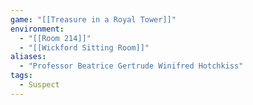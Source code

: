```yaml
---
game: "[[Treasure in a Royal Tower]]"
environment: 
  - "[[Room 214]]"
  - "[[Wickford Sitting Room]]"
aliases: 
  - "Professor Beatrice Gertrude Winifred Hotchkiss"
tags: 
  - Suspect
---
```

